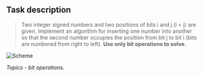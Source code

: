 ﻿## Task description ##

> Two integer signed numbers and two positions of bits i and j (i < j) are given. Implement an algorithm for inserting one number into another so that the second number occupies the position from bit j to bit i (bits are numbered from right to left). **Use only bit operations to solve.**

![Scheme](https://gitlab.com/epam-autocode-tasks/bit-operations/blob/master/Scheme.jpg)

*Topics - bit operations.*
